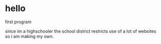 # hello
first program

since im a highschooler the school district restricts use of a lot of websites so i am making my own.

